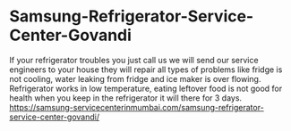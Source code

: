 # Samsung-Refrigerator-Service-Center-Govandi
If your refrigerator troubles you just call us we will send our service engineers to your house they will repair all types of problems like fridge is not cooling, water leaking from fridge and ice maker is over flowing. Refrigerator works in low temperature, eating leftover food is not good for health when you keep in the refrigerator it will there for 3 days. https://samsung-servicecenterinmumbai.com/samsung-refrigerator-service-center-govandi/
